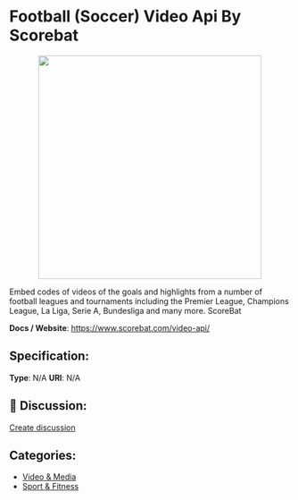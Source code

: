 # Football (Soccer) Video Api By Scorebat
<p align="center">
    <img width="400" src="https://raw.githubusercontent.com/apis-list/apis-list/apis/football-soccer-video-api-by-scorebat/logo_256x256.png" />
</p>

Embed codes of videos of the goals and highlights from a number of football leagues and tournaments including the Premier League, Champions League, La Liga, Serie A, Bundesliga and many more.  ScoreBat

**Docs / Website**: https://www.scorebat.com/video-api/

## Specification:
**Type**:  N/A 
**URI**:  N/A 

## 💬 Discussion:
[Create discussion](link)

## Categories:
- [Video & Media](https://github.com/apis-list/apis-list#video-and-media)
- [Sport & Fitness](https://github.com/apis-list/apis-list#sport-and-fitness)





